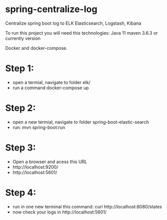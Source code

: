 # spring-centralize-log
Centralize spring boot log to ELK Elasticsearch, Logstash, Kibana


To run this project you will need this technologies:
Java 11
maven 3.6.3 or currently version

Docker and docker-compose.

# Step 1:
  - open a termial, navigate to folder elk/
  - run a command docker-compose up

# Step 2:
  - open a new termial, navigate to folder spring-boot-elastic-search
  - run: mvn spring-boot:run

# Step 3:
  - Open a browser and acess this URL
  - http://localhost:9200/
  - http://localhost:5601/

# Step 4:
  - run in one new terminal this command: curl http://localhost:8080/states
  - now check your logs in http://localhost:5601/ 
